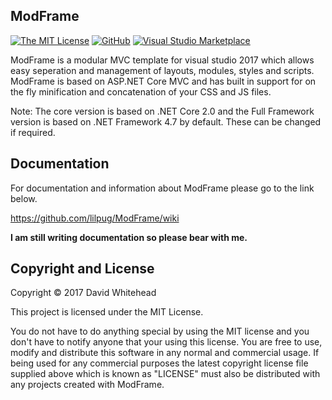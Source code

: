 ## ModFrame

[![The MIT License](https://img.shields.io/badge/license-MIT-orange.svg?style=flat-square&maxAge=3600)](https://raw.githubusercontent.com/lilpug/ModFrame/master/LICENSE)
[![GitHub](https://img.shields.io/github/release/lilpug/modframe.svg?style=flat-square&maxAge=3600)](https://github.com/lilpug/ModFrame/releases)
[![Visual Studio Marketplace](https://vsmarketplacebadge.apphb.com/version/lilpug.modframe.svg?style=flat-square)](https://marketplace.visualstudio.com/items?itemName=lilpug.ModFrame)

ModFrame is a modular MVC template for visual studio 2017 which allows easy seperation and management of layouts, modules, styles and scripts. ModFrame is based on ASP.NET Core MVC and has built in support for on the fly minification and concatenation of your CSS and JS files.

Note: The core version is based on .NET Core 2.0 and the Full Framework version is based on .NET Framework 4.7 by default. These can be changed if required.


## Documentation

For documentation and information about ModFrame please go to the link below.

https://github.com/lilpug/ModFrame/wiki

**I am still writing documentation so please bear with me.**

## Copyright and License
Copyright &copy; 2017 David Whitehead

This project is licensed under the MIT License.

You do not have to do anything special by using the MIT license and you don't have to notify anyone that your using this license. You are free to use, modify and distribute this software in any normal and commercial usage. If being used for any commercial purposes the latest copyright license file supplied above which is known as "LICENSE" must also be distributed with any projects created with ModFrame.
